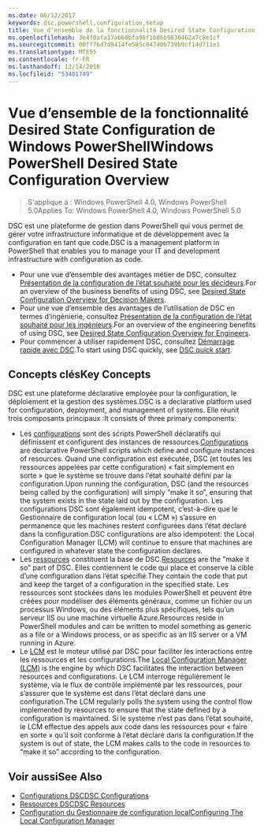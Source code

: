 ```yaml
---
ms.date: 06/12/2017
keywords: dsc,powershell,configuration,setup
title: Vue d’ensemble de la fonctionnalité Desired State Configuration de Windows PowerShell
ms.openlocfilehash: 3e4f0afa17ab60bfa98f1b86b9830462a7c8e1cf
ms.sourcegitcommit: 00ff76d7d9414fe585c04740b739b9cf14d711e1
ms.translationtype: MTE95
ms.contentlocale: fr-FR
ms.lasthandoff: 12/14/2018
ms.locfileid: "53401749"
---
```

# <a name="windows-powershell-desired-state-configuration-overview"></a><span data-ttu-id="89628-103">Vue d’ensemble de la fonctionnalité Desired State Configuration de Windows PowerShell</span><span class="sxs-lookup"><span data-stu-id="89628-103">Windows PowerShell Desired State Configuration Overview</span></span>

> <span data-ttu-id="89628-104">S'applique à : Windows PowerShell 4.0, Windows PowerShell 5.0</span><span class="sxs-lookup"><span data-stu-id="89628-104">Applies To: Windows PowerShell 4.0, Windows PowerShell 5.0</span></span>

<span data-ttu-id="89628-105">DSC est une plateforme de gestion dans PowerShell qui vous permet de gérer votre infrastructure informatique et de développement avec la configuration en tant que code.</span><span class="sxs-lookup"><span data-stu-id="89628-105">DSC is a management platform in PowerShell that enables you to manage your IT and development infrastructure with configuration as code.</span></span>

- <span data-ttu-id="89628-106">Pour une vue d’ensemble des avantages métier de DSC, consultez [Présentation de la configuration de l’état souhaité pour les décideurs](decisionMaker.md).</span><span class="sxs-lookup"><span data-stu-id="89628-106">For an overview of the business benefits of using DSC, see [Desired State Configuration Overview for Decision Makers](decisionMaker.md).</span></span>
- <span data-ttu-id="89628-107">Pour une vue d’ensemble des avantages de l’utilisation de DSC en termes d’ingénierie, consultez [Présentation de la configuration de l’état souhaité pour les ingénieurs](DscForEngineers.md).</span><span class="sxs-lookup"><span data-stu-id="89628-107">For an overview of the engineering benefits of using DSC, see [Desired State Configuration Overview for Engineers](DscForEngineers.md).</span></span>
- <span data-ttu-id="89628-108">Pour commencer à utiliser rapidement DSC, consultez [Démarrage rapide avec DSC](../quickstarts/website-quickstart.md).</span><span class="sxs-lookup"><span data-stu-id="89628-108">To start using DSC quickly, see [DSC quick start](../quickstarts/website-quickstart.md).</span></span>

## <a name="key-concepts"></a><span data-ttu-id="89628-109">Concepts clés</span><span class="sxs-lookup"><span data-stu-id="89628-109">Key Concepts</span></span>

<span data-ttu-id="89628-110">DSC est une plateforme déclarative employée pour la configuration, le déploiement et la gestion des systèmes.</span><span class="sxs-lookup"><span data-stu-id="89628-110">DSC is a declarative platform used for configuration, deployment, and management of systems.</span></span> <span data-ttu-id="89628-111">Elle réunit trois composants principaux :</span><span class="sxs-lookup"><span data-stu-id="89628-111">It consists of three primary components:</span></span>

- <span data-ttu-id="89628-112">Les [configurations](../configurations/configurations.md) sont des scripts PowerShell déclaratifs qui définissent et configurent des instances de ressources.</span><span class="sxs-lookup"><span data-stu-id="89628-112">[Configurations](../configurations/configurations.md) are declarative PowerShell scripts which define and configure instances of resources.</span></span>
    <span data-ttu-id="89628-113">Quand une configuration est exécutée, DSC (et toutes les ressources appelées par cette configuration) « fait simplement en sorte » que le système se trouve dans l’état souhaité défini par la configuration.</span><span class="sxs-lookup"><span data-stu-id="89628-113">Upon running the configuration, DSC (and the resources being called by the configuration) will simply “make it so”, ensuring that the system exists in the state laid out by the configuration.</span></span>
    <span data-ttu-id="89628-114">Les configurations DSC sont également idempotent, c’est-à-dire que le Gestionnaire de configuration local (ou « LCM ») s’assure en permanence que les machines restent configurées dans l’état déclaré dans la configuration.</span><span class="sxs-lookup"><span data-stu-id="89628-114">DSC configurations are also idempotent: the Local Configuration Manager (LCM) will continue to ensure that machines are configured in whatever state the configuration declares.</span></span>
- <span data-ttu-id="89628-115">Les [ressources](../resources/resources.md) constituent la base de DSC.</span><span class="sxs-lookup"><span data-stu-id="89628-115">[Resources](../resources/resources.md) are the "make it so" part of DSC.</span></span> <span data-ttu-id="89628-116">Elles contiennent le code qui place et conserve la cible d’une configuration dans l’état spécifié.</span><span class="sxs-lookup"><span data-stu-id="89628-116">They contain the code that put and keep the target of a configuration in the specified state.</span></span>
    <span data-ttu-id="89628-117">Les ressources sont stockées dans les modules PowerShell et peuvent être créées pour modéliser des éléments généraux, comme un fichier ou un processus Windows, ou des éléments plus spécifiques, tels qu’un serveur IIS ou une machine virtuelle Azure.</span><span class="sxs-lookup"><span data-stu-id="89628-117">Resources reside in PowerShell modules and can be written to model something as generic as a file or a Windows process, or as specific as an IIS server or a VM running in Azure.</span></span>
- <span data-ttu-id="89628-118">Le [LCM](../managing-nodes/metaConfig.md) est le moteur utilisé par DSC pour faciliter les interactions entre les ressources et les configurations.</span><span class="sxs-lookup"><span data-stu-id="89628-118">The [Local Configuration Manager (LCM)](../managing-nodes/metaConfig.md) is the engine by which DSC facilitates the interaction between resources and configurations.</span></span>
    <span data-ttu-id="89628-119">Le LCM interroge régulièrement le système, via le flux de contrôle implémenté par les ressources, pour s’assurer que le système est dans l’état déclaré dans une configuration.</span><span class="sxs-lookup"><span data-stu-id="89628-119">The LCM regularly polls the system using the control flow implemented by resources to ensure that the state defined by a configuration is maintained.</span></span>
    <span data-ttu-id="89628-120">Si le système n’est pas dans l’état souhaité, le LCM effectue des appels aux code dans les ressources pour « faire en sorte » qu’il soit conforme à l’état déclaré dans la configuration.</span><span class="sxs-lookup"><span data-stu-id="89628-120">If the system is out of state, the LCM makes calls to the code in resources to “make it so” according to the configuration.</span></span>

## <a name="see-also"></a><span data-ttu-id="89628-121">Voir aussi</span><span class="sxs-lookup"><span data-stu-id="89628-121">See Also</span></span>

- [<span data-ttu-id="89628-122">Configurations DSC</span><span class="sxs-lookup"><span data-stu-id="89628-122">DSC Configurations</span></span>](../configurations/configurations.md)
- [<span data-ttu-id="89628-123">Ressources DSC</span><span class="sxs-lookup"><span data-stu-id="89628-123">DSC Resources</span></span>](../resources/resources.md)
- [<span data-ttu-id="89628-124">Configuration du Gestionnaire de configuration local</span><span class="sxs-lookup"><span data-stu-id="89628-124">Configuring The Local Configuration Manager</span></span>](../managing-nodes/metaConfig.md)
